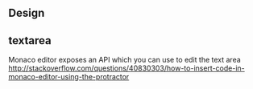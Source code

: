 ## Design

## textarea

Monaco editor exposes an API which you can use to edit the text area http://stackoverflow.com/questions/40830303/how-to-insert-code-in-monaco-editor-using-the-protractor
